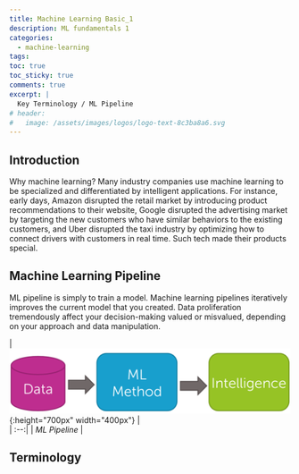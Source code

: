 ```yaml
---
title: Machine Learning Basic_1
description: ML fundamentals 1
categories:
  - machine-learning
tags:
toc: true
toc_sticky: true
comments: true
excerpt: |
  Key Terminology / ML Pipeline
# header:
#   image: /assets/images/logos/logo-text-8c3ba8a6.svg
---
```


## Introduction

Why machine learning? Many industry companies use machine learning to be specialized and differentiated by intelligent applications. For instance, early days, Amazon disrupted the retail market by introducing product recommendations to their website, Google disrupted the advertising market by targeting the new customers who have similar behaviors to the existing customers, and Uber disrupted the taxi industry by optimizing how to connect drivers with customers in real time. Such tech made their products special.

## Machine Learning Pipeline

ML pipeline is simply to train a model. Machine learning pipelines iteratively improves the current model that you created. Data proliferation tremendously affect your decision-making valued or misvalued, depending on your approach and data manipulation.

|  <td> ![ML Pipeline](/assets/images/ml_basic1/pl.png){:height="700px" width="400px"} |  
| <td> :--:|
| <td> *ML Pipeline* |


## Terminology
